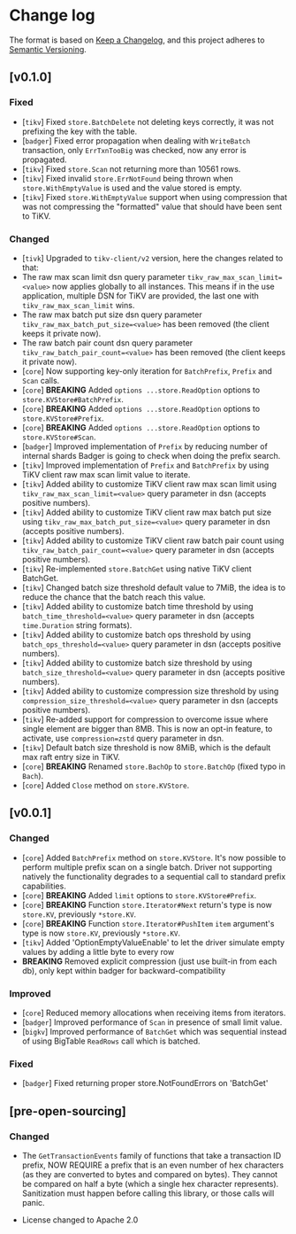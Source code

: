 # Change log

The format is based on [Keep a Changelog](https://keepachangelog.com/en/1.0.0/),
and this project adheres to [Semantic Versioning](https://semver.org/spec/v2.0.0.html).

## [v0.1.0]

### Fixed
- [`tikv`] Fixed `store.BatchDelete` not deleting keys correctly, it was not prefixing the key with the table.
- [`badger`] Fixed error propagation when dealing with `WriteBatch` transaction, only `ErrTxnTooBig` was checked, now any error is propagated.
- [`tikv`] Fixed `store.Scan` not returning more than 10561 rows.
- [`tikv`] Fixed invalid `store.ErrNotFound` being thrown when `store.WithEmptyValue` is used and the value stored is empty.
- [`tikv`] Fixed `store.WithEmptyValue` support when using compression that was not compressing the "formatted" value that should have been sent to TiKV.

### Changed
- [`tivk`] Upgraded to `tikv-client/v2` version, here the changes related to that:
 - The raw max scan limit dsn query parameter `tikv_raw_max_scan_limit=<value>` now applies globally to all instances. This means if in the use application, multiple DSN for TiKV are provided, the last one with `tikv_raw_max_scan_limit` wins.
 - The raw max batch put size dsn query parameter `tikv_raw_max_batch_put_size=<value>` has been removed (the client keeps it private now).
 - The raw batch pair count dsn query parameter `tikv_raw_batch_pair_count=<value>` has been removed (the client keeps it private now).
- [`core`] Now supporting key-only iteration for `BatchPrefix`, `Prefix` and `Scan` calls.
- [`core`] **BREAKING** Added `options ...store.ReadOption` options to `store.KVStore#BatchPrefix`.
- [`core`] **BREAKING** Added `options ...store.ReadOption` options to `store.KVStore#Prefix`.
- [`core`] **BREAKING** Added `options ...store.ReadOption` options to `store.KVStore#Scan`.
- [`badger`] Improved implementation of `Prefix` by reducing number of internal shards Badger is going to check when doing the prefix search.
- [`tikv`] Improved implementation of `Prefix` and `BatchPrefix` by using TiKV client raw max scan limit value to iterate.
- [`tikv`] Added ability to customize TiKV client raw max scan limit using `tikv_raw_max_scan_limit=<value>` query parameter in dsn (accepts positive numbers).
- [`tikv`] Added ability to customize TiKV client raw max batch put size using `tikv_raw_max_batch_put_size=<value>` query parameter in dsn (accepts positive numbers).
- [`tikv`] Added ability to customize TiKV client raw batch pair count using `tikv_raw_batch_pair_count=<value>` query parameter in dsn (accepts positive numbers).
- [`tikv`] Re-implemented `store.BatchGet` using native TiKV client BatchGet.
- [`tikv`] Changed batch size threshold default value to 7MiB, the idea is to reduce the chance that the batch reach this value.
- [`tikv`] Added ability to customize batch time threshold by using `batch_time_threshold=<value>` query parameter in dsn (accepts `time.Duration` string formats).
- [`tikv`] Added ability to customize batch ops threshold by using `batch_ops_threshold=<value>` query parameter in dsn (accepts positive numbers).
- [`tikv`] Added ability to customize batch size threshold by using `batch_size_threshold=<value>` query parameter in dsn (accepts positive numbers).
- [`tikv`] Added ability to customize compression size threshold by using `compression_size_threshold=<value>` query parameter in dsn (accepts positive numbers).
- [`tikv`] Re-added support for compression to overcome issue where single element are bigger than 8MB. This is now an opt-in feature, to activate, use `compression=zstd` query parameter in dsn.
- [`tikv`] Default batch size threshold is now 8MiB, which is the default max raft entry size in TiKV.
- [`core`] **BREAKING** Renamed `store.BachOp` to `store.BatchOp` (fixed typo in `Bach`).
- [`core`] Added `Close` method on `store.KVStore`.

## [v0.0.1]

### Changed
- [`core`] Added `BatchPrefix` method on `store.KVStore`. It's now possible to perform multiple prefix scan on a single batch. Driver not supporting natively the functionality degrades to a sequential call to standard prefix capabilities.
- [`core`] **BREAKING** Added `limit` options to `store.KVStore#Prefix`.
- [`core`] **BREAKING** Function `store.Iterator#Next` return's type is now `store.KV`, previously `*store.KV`.
- [`core`] **BREAKING** Function `store.Iterator#PushItem` `item` argument's type is now `store.KV`, previously `*store.KV`.
- [`tikv`] Added 'OptionEmptyValueEnable' to let the driver simulate empty values by adding a little byte to every row
- **BREAKING** Removed explicit compression (just use built-in from each db), only kept within badger for backward-compatibility

### Improved
- [`core`] Reduced memory allocations when receiving items from iterators.
- [`badger`] Improved performance of `Scan` in presence of small limit value.
- [`bigkv`] Improved performance of `BatchGet` which was sequential instead of using BigTable `ReadRows` call which is batched.

### Fixed

- [`badger`] Fixed returning proper store.NotFoundErrors on 'BatchGet'

## [pre-open-sourcing]

### Changed

* The `GetTransactionEvents` family of functions that take a transaction ID prefix, NOW REQUIRE a prefix that is an even number of hex characters (as they are converted to bytes and compared on bytes). They cannot be compared on half a byte (which a single hex character represents).  Sanitization must happen before calling this library, or those calls will panic.

* License changed to Apache 2.0
